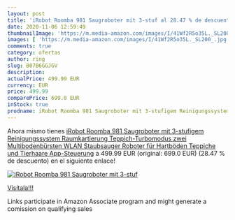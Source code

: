 ```yaml
---
layout: post
title: 'iRobot Roomba 981 Saugroboter mit 3-stuf al 28.47 % de descuento'
date: 2020-11-06 12:59:49
thumbnailImage: 'https://m.media-amazon.com/images/I/41Wf2R5o35L._SL200_.jpg'
images: [ 'https://m.media-amazon.com/images/I/41Wf2R5o35L._SL200_.jpg' ]
comments: true
category: ofertas
author: ring
slug: B07B6GGJGV
description:
actualPrice: 499.99 EUR
currency: EUR
price: 499.99
comparePrice: 699.0 EUR
inStock: true
prodname: iRobot Roomba 981 Saugroboter mit 3-stufigem Reinigungssystem  Raumkartierung  Teppich-Turbomodus  zwei Multibodenbürsten  WLAN Staubsauger Roboter für Hartböden  Teppiche und Tierhaare  App-Steuerung
---
```


Ahora mismo tienes [iRobot Roomba 981 Saugroboter mit 3-stufigem Reinigungssystem  Raumkartierung  Teppich-Turbomodus  zwei Multibodenbürsten  WLAN Staubsauger Roboter für Hartböden  Teppiche und Tierhaare  App-Steuerung](https://www.amazon.de/dp/B07B6GGJGV/?tag=tolees0ca-21) a 499.99 EUR (original: 699.0 EUR) (28.47 %  de descuento) en el siguiente enlace!

[![iRobot Roomba 981 Saugroboter mit 3-stuf](https://m.media-amazon.com/images/I/41Wf2R5o35L._SL200_.jpg)](https://www.amazon.de/dp/B07B6GGJGV/?tag=tolees0ca-21)

[Visítala!!!](https://www.amazon.de/dp/B07B6GGJGV/?tag=tolees0ca-21)

Links participate in Amazon Associate program and might generate a comission on qualifying sales
